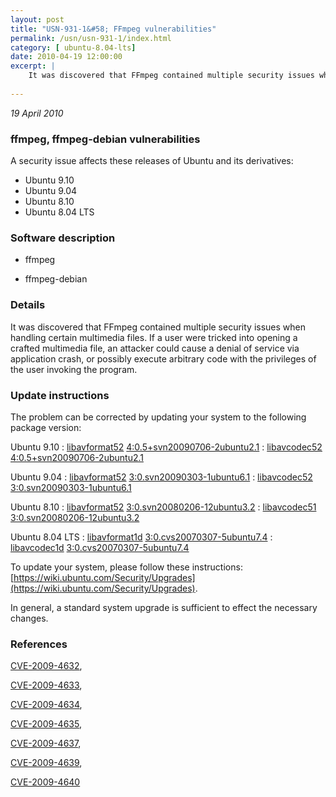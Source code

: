 ```yaml
---
layout: post
title: "USN-931-1&#58; FFmpeg vulnerabilities"
permalink: /usn/usn-931-1/index.html
category: [ ubuntu-8.04-lts]
date: 2010-04-19 12:00:00
excerpt: |
    It was discovered that FFmpeg contained multiple security issues when handling certain multimedia files. If a user were tricked into opening a crafted multimedia file, an attacker could cause a denial of service via application crash, or possibly execute arbitrary code with the privileges of the user invoking the program. 
    
--- 
```

 
 

*19 April 2010*

### ffmpeg, ffmpeg-debian vulnerabilities

A security issue affects these releases of Ubuntu and its derivatives:

* Ubuntu 9.10
* Ubuntu 9.04
* Ubuntu 8.10
* Ubuntu 8.04 LTS

### Software description

* ffmpeg 

* ffmpeg-debian 

### Details

It was discovered that FFmpeg contained multiple security issues when handling certain multimedia files. If a user were tricked into opening a crafted multimedia file, an attacker could cause a denial of service via application crash, or possibly execute arbitrary code with the privileges of the user invoking the program. 

### Update instructions

The problem can be corrected by updating your system to the following package version:

Ubuntu 9.10
 : [libavformat52](https://launchpad.net/ubuntu/+source/ffmpeg) <span> [4:0.5+svn20090706-2ubuntu2.1](https://launchpad.net/ubuntu/+source/ffmpeg/4:0.5+svn20090706-2ubuntu2.1) </span> 
 : [libavcodec52](https://launchpad.net/ubuntu/+source/ffmpeg) <span> [4:0.5+svn20090706-2ubuntu2.1](https://launchpad.net/ubuntu/+source/ffmpeg/4:0.5+svn20090706-2ubuntu2.1) </span> 

Ubuntu 9.04
 : [libavformat52](https://launchpad.net/ubuntu/+source/ffmpeg-debian) <span> [3:0.svn20090303-1ubuntu6.1](https://launchpad.net/ubuntu/+source/ffmpeg-debian/3:0.svn20090303-1ubuntu6.1) </span> 
 : [libavcodec52](https://launchpad.net/ubuntu/+source/ffmpeg-debian) <span> [3:0.svn20090303-1ubuntu6.1](https://launchpad.net/ubuntu/+source/ffmpeg-debian/3:0.svn20090303-1ubuntu6.1) </span> 

Ubuntu 8.10
 : [libavformat52](https://launchpad.net/ubuntu/+source/ffmpeg-debian) <span> [3:0.svn20080206-12ubuntu3.2](https://launchpad.net/ubuntu/+source/ffmpeg-debian/3:0.svn20080206-12ubuntu3.2) </span> 
 : [libavcodec51](https://launchpad.net/ubuntu/+source/ffmpeg-debian) <span> [3:0.svn20080206-12ubuntu3.2](https://launchpad.net/ubuntu/+source/ffmpeg-debian/3:0.svn20080206-12ubuntu3.2) </span> 

Ubuntu 8.04 LTS
 : [libavformat1d](https://launchpad.net/ubuntu/+source/ffmpeg) <span> [3:0.cvs20070307-5ubuntu7.4](https://launchpad.net/ubuntu/+source/ffmpeg/3:0.cvs20070307-5ubuntu7.4) </span> 
 : [libavcodec1d](https://launchpad.net/ubuntu/+source/ffmpeg) <span> [3:0.cvs20070307-5ubuntu7.4](https://launchpad.net/ubuntu/+source/ffmpeg/3:0.cvs20070307-5ubuntu7.4) </span> 

To update your system, please follow these instructions: [https://wiki.ubuntu.com/Security/Upgrades](https://wiki.ubuntu.com/Security/Upgrades).

In general, a standard system upgrade is sufficient to effect the necessary changes. 

### References

 
 [CVE-2009-4632](http://people.ubuntu.com/~ubuntu-security/cve/CVE-2009-4632), 

 [CVE-2009-4633](http://people.ubuntu.com/~ubuntu-security/cve/CVE-2009-4633), 

 [CVE-2009-4634](http://people.ubuntu.com/~ubuntu-security/cve/CVE-2009-4634), 

 [CVE-2009-4635](http://people.ubuntu.com/~ubuntu-security/cve/CVE-2009-4635), 

 [CVE-2009-4637](http://people.ubuntu.com/~ubuntu-security/cve/CVE-2009-4637), 

 [CVE-2009-4639](http://people.ubuntu.com/~ubuntu-security/cve/CVE-2009-4639), 

 [CVE-2009-4640](http://people.ubuntu.com/~ubuntu-security/cve/CVE-2009-4640)
 

